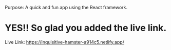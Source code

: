 Purpose: 
A quick and fun app using the React framework.

# YES!! So glad you added the live link.
Live Link:
https://inquisitive-hamster-a914c5.netlify.app/

